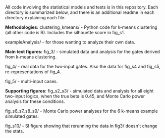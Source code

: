 All code involving the statistical models and tests is in this repository. Each directory is summarized below, and there is an additional readme in each directory explaining each file.

**Methodologies:**
clustering_kmeans/ - Python code for k-means clustering (all other code is R). Includes the silhouette score in fig_s1.

exampleAnalysis/ - for those wanting to analyze their own data. 

**Main text figures:**
fig_3/ - simulated data and analysis for the gates derived from k-means clustering. 

fig_4/ - real data for the two-input gates. Also the data for fig_s4 and fig_s5, re-representations of fig_4.

fig_5/ - multi-input cases. 

**Supporting figures:**
fig_s2_s3/ - simulated data and analysis for all eight two-input logics, when the true beta is 0.45, and Monte Carlo power analysis for these conditions. 

fig_s6_s7_s8_s9/ - Monte Carlo power analyses for the 6 k-means example simulated gates. 

fig_s10/ - SI figure showing that rerunning the data in fig3/ doesn't change the stats. 
